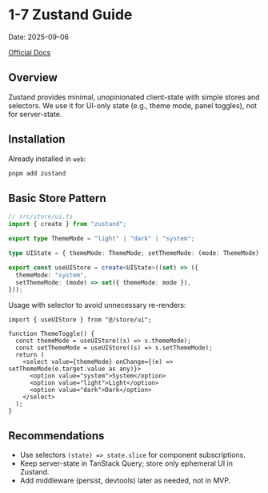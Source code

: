 # 1-7 Zustand Guide

Date: 2025-09-06

[Official Docs](https://zustand.docs.pmnd.rs/)

## Overview
Zustand provides minimal, unopinionated client-state with simple stores and selectors. We use it for UI-only state (e.g., theme mode, panel toggles), not for server-state.

## Installation
Already installed in `web`:

```bash
pnpm add zustand
```

## Basic Store Pattern

```ts
// src/store/ui.ts
import { create } from "zustand";

export type ThemeMode = "light" | "dark" | "system";

type UIState = { themeMode: ThemeMode; setThemeMode: (mode: ThemeMode) => void };

export const useUIStore = create<UIState>((set) => ({
  themeMode: "system",
  setThemeMode: (mode) => set({ themeMode: mode }),
}));
```

Usage with selector to avoid unnecessary re-renders:

```tsx
import { useUIStore } from "@/store/ui";

function ThemeToggle() {
  const themeMode = useUIStore((s) => s.themeMode);
  const setThemeMode = useUIStore((s) => s.setThemeMode);
  return (
    <select value={themeMode} onChange={(e) => setThemeMode(e.target.value as any)}>
      <option value="system">System</option>
      <option value="light">Light</option>
      <option value="dark">Dark</option>
    </select>
  );
}
```

## Recommendations
- Use selectors `(state) => state.slice` for component subscriptions.
- Keep server-state in TanStack Query; store only ephemeral UI in Zustand.
- Add middleware (persist, devtools) later as needed, not in MVP.


